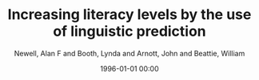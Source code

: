 ---
layout: post
title: Increasing literacy levels by the use of linguistic prediction

date: 1996-01-01 00:00
author: Newell, Alan F and Booth, Lynda and Arnott, John and Beattie, William
journal: Child Language Teaching and Therapy

link: https://doi.org/10.1177/026565909200800203

year: 1992
---